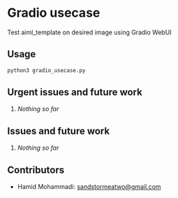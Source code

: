 # Gradio usecase

Test aiml_template on desired image using Gradio WebUI


## Usage

```bash
python3 gradio_usecase.py
```


## Urgent issues and future work

1. *Nothing so far*


## Issues and future work

1. *Nothing so far*


## Contributors

- Hamid Mohammadi: <sandstormeatwo@gmail.com>
